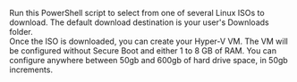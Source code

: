 Run this PowerShell script to select from one of several Linux ISOs to download.  The default download destination is your user's Downloads folder.  
Once the ISO is downloaded, you can create your Hyper-V VM.  The VM will be configured without Secure Boot and either 1 to 8 GB of RAM.
You can configure anywhere between 50gb and 600gb of hard drive space, in 50gb increments.

